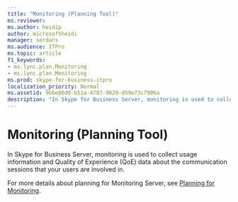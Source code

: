```yaml
---
title: "Monitoring (Planning Tool)"
ms.reviewer: 
ms.author: heidip
author: microsoftheidi
manager: serdars
ms.audience: ITPro
ms.topic: article
f1_keywords:
- ms.lync.plan.Monitoring
- ms.lync.plan.Monitoring
ms.prod: skype-for-business-itpro
localization_priority: Normal
ms.assetid: 9bbe86d0-b51a-4787-9029-d59e73c7906a
description: "In Skype for Business Server, monitoring is used to collect usage information and Quality of Experience (QoE) data about the communication sessions that your users are involved in."
---
```


# Monitoring (Planning Tool)

In Skype for Business Server, monitoring is used to collect usage information and Quality of Experience (QoE) data about the communication sessions that your users are involved in.

For more details about planning for Monitoring Server, see [Planning for Monitoring](https://technet.microsoft.com/library/26cead5a-183c-42f1-a4b0-0e8d61c6159d.aspx).


